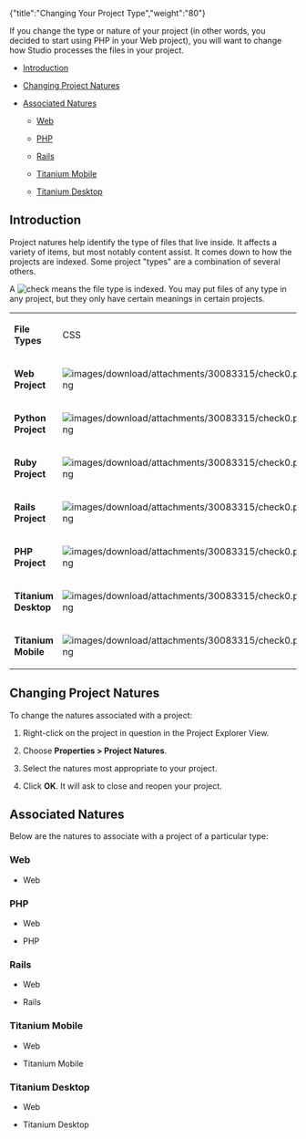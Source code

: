 {"title":"Changing Your Project Type","weight":"80"}

If you change the type or nature of your project (in other words, you decided to start using PHP in your Web project), you will want to change how Studio processes the files in your project.

* [Introduction](#introduction)

* [Changing Project Natures](#changing-project-natures)

* [Associated Natures](#associated-natures)

    * [Web](#web)

    * [PHP](#php)

    * [Rails](#rails)

    * [Titanium Mobile](#titanium-mobile)

    * [Titanium Desktop](#titanium-desktop)

## Introduction

Project natures help identify the type of files that live inside. It affects a variety of items, but most notably content assist. It comes down to how the projects are indexed. Some project "types" are a combination of several others.

A ![check](/Images/appc/download/attachments/30083315/check.png) means the file type is indexed. You may put files of any type in any project, but they only have certain meanings in certain projects.

<table class="confluenceTable"><thead class=""></thead><tfoot class=""></tfoot><tbody><tr><td class="confluenceTh" rowspan="1" colspan="1"><p><strong>File Types</strong></p></td><td class="confluenceTd" rowspan="1" colspan="1"><p>CSS</p></td><td class="confluenceTd" rowspan="1" colspan="1"><p>HTML</p></td><td class="confluenceTd" rowspan="1" colspan="1"><p>JavaScript</p></td><td class="confluenceTd" rowspan="1" colspan="1"><p>Python</p></td><td class="confluenceTd" rowspan="1" colspan="1"><p>Django</p></td><td class="confluenceTd" rowspan="1" colspan="1"><p>Ruby</p></td><td class="confluenceTd" rowspan="1" colspan="1"><p>ERB</p></td><td class="confluenceTd" rowspan="1" colspan="1"><p>PHP</p></td></tr><tr><td class="confluenceTh" rowspan="1" colspan="1"><p><strong>Web Project</strong></p></td><td class="confluenceTd" rowspan="1" colspan="1"><p><img src="images/download/attachments/30083315/check0.png" alt="images/download/attachments/30083315/check0.png" class="confluence-embedded-image"></p></td><td class="confluenceTd" rowspan="1" colspan="1"><p><img src="images/download/attachments/30083315/check0.png" alt="images/download/attachments/30083315/check0.png" class="confluence-embedded-image"></p></td><td class="confluenceTd" rowspan="1" colspan="1"><p><img src="images/download/attachments/30083315/check0.png" alt="images/download/attachments/30083315/check0.png" class="confluence-embedded-image"></p></td><td class="confluenceTd" rowspan="1" colspan="1"><p>&nbsp;</p></td><td class="confluenceTd" rowspan="1" colspan="1"><p>&nbsp;</p></td><td class="confluenceTd" rowspan="1" colspan="1"><p>&nbsp;</p></td><td class="confluenceTd" rowspan="1" colspan="1"><p>&nbsp;</p></td><td class="confluenceTd" rowspan="1" colspan="1"><p>&nbsp;</p></td></tr><tr><td class="confluenceTh" rowspan="1" colspan="1"><p><strong>Python Project</strong></p></td><td class="confluenceTd" rowspan="1" colspan="1"><p><img src="images/download/attachments/30083315/check0.png" alt="images/download/attachments/30083315/check0.png" class="confluence-embedded-image"></p></td><td class="confluenceTd" rowspan="1" colspan="1"><p><img src="images/download/attachments/30083315/check0.png" alt="images/download/attachments/30083315/check0.png" class="confluence-embedded-image"></p></td><td class="confluenceTd" rowspan="1" colspan="1"><p><img src="images/download/attachments/30083315/check0.png" alt="images/download/attachments/30083315/check0.png" class="confluence-embedded-image"></p></td><td class="confluenceTd" rowspan="1" colspan="1"><p><img src="images/download/attachments/30083315/check0.png" alt="images/download/attachments/30083315/check0.png" class="confluence-embedded-image"></p></td><td class="confluenceTd" rowspan="1" colspan="1"><p><img src="images/download/attachments/30083315/check0.png" alt="images/download/attachments/30083315/check0.png" class="confluence-embedded-image"></p></td><td class="confluenceTd" rowspan="1" colspan="1"><p>&nbsp;</p></td><td class="confluenceTd" rowspan="1" colspan="1"><p>&nbsp;</p></td><td class="confluenceTd" rowspan="1" colspan="1"><p>&nbsp;</p></td></tr><tr><td class="confluenceTh" rowspan="1" colspan="1"><p><strong>Ruby Project</strong></p></td><td class="confluenceTd" rowspan="1" colspan="1"><p><img src="images/download/attachments/30083315/check0.png" alt="images/download/attachments/30083315/check0.png" class="confluence-embedded-image"></p></td><td class="confluenceTd" rowspan="1" colspan="1"><p><img src="images/download/attachments/30083315/check0.png" alt="images/download/attachments/30083315/check0.png" class="confluence-embedded-image"></p></td><td class="confluenceTd" rowspan="1" colspan="1"><p><img src="images/download/attachments/30083315/check0.png" alt="images/download/attachments/30083315/check0.png" class="confluence-embedded-image"></p></td><td class="confluenceTd" rowspan="1" colspan="1"><p>&nbsp;</p></td><td class="confluenceTd" rowspan="1" colspan="1"><p>&nbsp;</p></td><td class="confluenceTd" rowspan="1" colspan="1"><p><img src="images/download/attachments/30083315/check0.png" alt="images/download/attachments/30083315/check0.png" class="confluence-embedded-image"></p></td><td class="confluenceTd" rowspan="1" colspan="1"><p><img src="images/download/attachments/30083315/check0.png" alt="images/download/attachments/30083315/check0.png" class="confluence-embedded-image"></p></td><td class="confluenceTd" rowspan="1" colspan="1"><p>&nbsp;</p></td></tr><tr><td class="confluenceTh" rowspan="1" colspan="1"><p><strong>Rails Project</strong></p></td><td class="confluenceTd" rowspan="1" colspan="1"><p><img src="images/download/attachments/30083315/check0.png" alt="images/download/attachments/30083315/check0.png" class="confluence-embedded-image"></p></td><td class="confluenceTd" rowspan="1" colspan="1"><p><img src="images/download/attachments/30083315/check0.png" alt="images/download/attachments/30083315/check0.png" class="confluence-embedded-image"></p></td><td class="confluenceTd" rowspan="1" colspan="1"><p><img src="images/download/attachments/30083315/check0.png" alt="images/download/attachments/30083315/check0.png" class="confluence-embedded-image"></p></td><td class="confluenceTd" rowspan="1" colspan="1"><p>&nbsp;</p></td><td class="confluenceTd" rowspan="1" colspan="1"><p>&nbsp;</p></td><td class="confluenceTd" rowspan="1" colspan="1"><p><img src="images/download/attachments/30083315/check0.png" alt="images/download/attachments/30083315/check0.png" class="confluence-embedded-image"></p></td><td class="confluenceTd" rowspan="1" colspan="1"><p><img src="images/download/attachments/30083315/check0.png" alt="images/download/attachments/30083315/check0.png" class="confluence-embedded-image"></p></td><td class="confluenceTd" rowspan="1" colspan="1"><p>&nbsp;</p></td></tr><tr><td class="confluenceTh" rowspan="1" colspan="1"><p><strong>PHP Project</strong></p></td><td class="confluenceTd" rowspan="1" colspan="1"><p><img src="images/download/attachments/30083315/check0.png" alt="images/download/attachments/30083315/check0.png" class="confluence-embedded-image"></p></td><td class="confluenceTd" rowspan="1" colspan="1"><p><img src="images/download/attachments/30083315/check0.png" alt="images/download/attachments/30083315/check0.png" class="confluence-embedded-image"></p></td><td class="confluenceTd" rowspan="1" colspan="1"><p><img src="images/download/attachments/30083315/check0.png" alt="images/download/attachments/30083315/check0.png" class="confluence-embedded-image"></p></td><td class="confluenceTd" rowspan="1" colspan="1"><p>&nbsp;</p></td><td class="confluenceTd" rowspan="1" colspan="1"><p>&nbsp;</p></td><td class="confluenceTd" rowspan="1" colspan="1"><p>&nbsp;</p></td><td class="confluenceTd" rowspan="1" colspan="1"><p>&nbsp;</p></td><td class="confluenceTd" rowspan="1" colspan="1"><p><img src="images/download/attachments/30083315/check0.png" alt="images/download/attachments/30083315/check0.png" class="confluence-embedded-image"></p></td></tr><tr><td class="confluenceTh" rowspan="1" colspan="1"><p><strong>Titanium Desktop</strong></p></td><td class="confluenceTd" rowspan="1" colspan="1"><p><img src="images/download/attachments/30083315/check0.png" alt="images/download/attachments/30083315/check0.png" class="confluence-embedded-image"></p></td><td class="confluenceTd" rowspan="1" colspan="1"><p><img src="images/download/attachments/30083315/check0.png" alt="images/download/attachments/30083315/check0.png" class="confluence-embedded-image"></p></td><td class="confluenceTd" rowspan="1" colspan="1"><p><img src="images/download/attachments/30083315/check0.png" alt="images/download/attachments/30083315/check0.png" class="confluence-embedded-image"></p></td><td class="confluenceTd" rowspan="1" colspan="1"><p>&nbsp;</p></td><td class="confluenceTd" rowspan="1" colspan="1"><p>&nbsp;</p></td><td class="confluenceTd" rowspan="1" colspan="1"><p>&nbsp;</p></td><td class="confluenceTd" rowspan="1" colspan="1"><p>&nbsp;</p></td><td class="confluenceTd" rowspan="1" colspan="1"><p>&nbsp;</p></td></tr><tr><td class="confluenceTh" rowspan="1" colspan="1"><p><strong>Titanium Mobile</strong></p></td><td class="confluenceTd" rowspan="1" colspan="1"><p><img src="images/download/attachments/30083315/check0.png" alt="images/download/attachments/30083315/check0.png" class="confluence-embedded-image"></p></td><td class="confluenceTd" rowspan="1" colspan="1"><p><img src="images/download/attachments/30083315/check0.png" alt="images/download/attachments/30083315/check0.png" class="confluence-embedded-image"></p></td><td class="confluenceTd" rowspan="1" colspan="1"><p><img src="images/download/attachments/30083315/check0.png" alt="images/download/attachments/30083315/check0.png" class="confluence-embedded-image"></p></td><td class="confluenceTd" rowspan="1" colspan="1"><p>&nbsp;</p></td><td class="confluenceTd" rowspan="1" colspan="1"><p>&nbsp;</p></td><td class="confluenceTd" rowspan="1" colspan="1"><p>&nbsp;</p></td><td class="confluenceTd" rowspan="1" colspan="1"><p>&nbsp;</p></td><td class="confluenceTd" rowspan="1" colspan="1"><p>&nbsp;</p></td></tr></tbody></table>

## Changing Project Natures

To change the natures associated with a project:

1. Right-click on the project in question in the Project Explorer View.

2. Choose **Properties > Project Natures**.

3. Select the natures most appropriate to your project.

4. Click **OK**. It will ask to close and reopen your project.

## Associated Natures

Below are the natures to associate with a project of a particular type:

### Web

* Web

### PHP

* Web

* PHP

### Rails

* Web

* Rails

### Titanium Mobile

* Web

* Titanium Mobile

### Titanium Desktop

* Web

* Titanium Desktop
